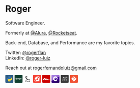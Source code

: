 # Roger

Software Engineer.

Formerly at [@Alura](https://www.alura.com.br/), [@Rocketseat](https://rocketseat.com.br).

Back-end, Database, and Performance are my favorite topics.

Twitter: [@rogerflan](https://twitter.com/rogerflan)  
LinkedIn: [@roger-luiz](http://linkedin.com/in/roger-luiz)

Reach out at [rogerfernandoluiz@gmail.com](mailto:rogerfernandoluiz@gmail.com)

<p>
  <img src='./assets/python.svg' width='25px' />
  <img src='./assets/django.svg' width='25px' />
  <img src='./assets/flask.svg' width='25px' />
  <img src='./assets/ruby.svg' width='25px' />
  <img src='./assets/ruby-on-rails.svg' width='25px' />
  <img src='./assets/c-sharp.svg' width='25px' />
  <img src='./assets/asp-net.svg' width='25px' />
  <img src='./assets/git.svg' width='25px' />
</p>
